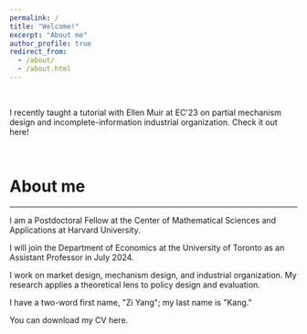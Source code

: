 ```yaml
---
permalink: /
title: "Welcome!"
excerpt: "About me"
author_profile: true
redirect_from: 
  - /about/
  - /about.html
---
```


<br>

I recently taught a tutorial with <a href="https://ellenmuir.net" style="text-decoration:none">Ellen Muir</a> at <a href="https://ec23.sigecom.org/" style="text-decoration:none">EC'23</a> on partial mechanism design and incomplete-information industrial organization. Check it out <a href="ec'23-tutorial" style="text-decoration:none">here</a>!  

<br>

# About me
---

I am a Postdoctoral Fellow at the <a href="https://cmsa.fas.harvard.edu/" style="text-decoration:none">Center of Mathematical Sciences and Applications at Harvard University</a>.

I will join the <a href="https://www.economics.utoronto.ca/index.php" style="text-decoration:none">Department of Economics at the University of Toronto</a> as an Assistant Professor in July 2024.

I work on market design, mechanism design, and industrial organization.  My research applies a theoretical lens to policy design and evaluation.

I have a two-word first name, "Zi Yang"; my last name is "Kang."  

You can download my CV <a href="/files/CV.pdf" style="text-decoration:none">here</a>.

